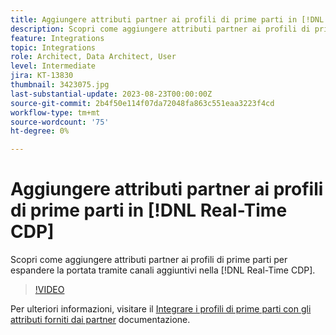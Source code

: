 ```yaml
---
title: Aggiungere attributi partner ai profili di prime parti in [!DNL Real-Time CDP]
description: Scopri come aggiungere attributi partner ai profili di prime parti per espandere la portata tramite canali aggiuntivi nella [!DNL Real-Time CDP].
feature: Integrations
topic: Integrations
role: Architect, Data Architect, User
level: Intermediate
jira: KT-13830
thumbnail: 3423075.jpg
last-substantial-update: 2023-08-23T00:00:00Z
source-git-commit: 2b4f50e114f07da72048fa863c551eaa3223f4cd
workflow-type: tm+mt
source-wordcount: '75'
ht-degree: 0%

---
```


# Aggiungere attributi partner ai profili di prime parti in [!DNL Real-Time CDP]

Scopri come aggiungere attributi partner ai profili di prime parti per espandere la portata tramite canali aggiuntivi nella [!DNL Real-Time CDP].

>[!VIDEO](https://video.tv.adobe.com/v/3423075/?quality=12&learn=on)

Per ulteriori informazioni, visitare il [Integrare i profili di prime parti con gli attributi forniti dai partner](https://experienceleague.adobe.com/docs/experience-platform/rtcdp/use-cases/partner-data/supplement-first-party-profiles.html) documentazione.

